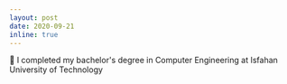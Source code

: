 ```yaml
---
layout: post
date: 2020-09-21
inline: true
---
```


🤾 I completed my bachelor's degree in Computer Engineering at Isfahan University of Technology